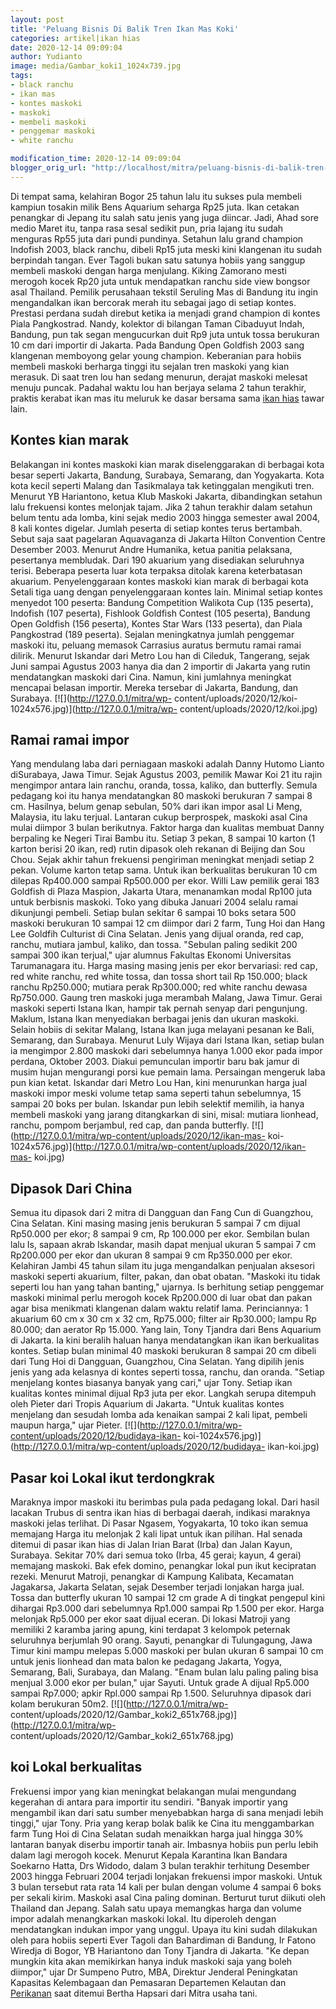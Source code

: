 ```yaml
---
layout: post
title: 'Peluang Bisnis Di Balik Tren Ikan Mas Koki'
categories: artikel|ikan hias
date: 2020-12-14 09:09:04
author: Yudianto
image: media/Gambar_koki1_1024x739.jpg
tags:
- black ranchu
- ikan mas
- kontes maskoki
- maskoki
- membeli maskoki
- penggemar maskoki
- white ranchu

modification_time: 2020-12-14 09:09:04
blogger_orig_url: "http://localhost/mitra/peluang-bisnis-di-balik-tren-ikan.html"
---
```


Di tempat sama, kelahiran Bogor 25 tahun lalu itu sukses pula membeli kampiun
tosakin milik Bens Aquarium seharga Rp25 juta. Ikan cetakan penangkar di
Jepang itu salah satu jenis yang juga diincar. Jadi, Ahad sore medio Maret
itu, tanpa rasa sesal sedikit pun, pria lajang itu sudah menguras Rp55 juta
dari pundi pundinya. Setahun lalu grand champion Indofish 2003, black ranchu,
dibeli Rp15 juta meski kini klangenan itu sudah berpindah tangan. Ever Tagoli
bukan satu satunya hobiis yang sanggup membeli maskoki dengan harga menjulang.
Kiking Zamorano mesti merogoh kocek Rp20 juta untuk mendapatkan ranchu side
view bongsor asal Thailand. Pemilik perusahaan tekstil Seruling Mas di Bandung
itu ingin mengandalkan ikan bercorak merah itu sebagai jago di setiap kontes.
Prestasi perdana sudah direbut ketika ia menjadi grand champion di kontes
Piala Pangkostrad. Nandy, kolektor di bilangan Taman Cibaduyut Indah, Bandung,
pun tak segan mengucurkan duit Rp9 juta untuk tossa berukuran 10 cm dari
importir di Jakarta. Pada Bandung Open Goldfish 2003 sang klangenan memboyong
gelar young champion. Keberanian para hobiis membeli maskoki berharga tinggi
itu sejalan tren maskoki yang kian merasuk. Di saat tren lou han sedang
menurun, derajat maskoki melesat menuju puncak. Padahal waktu lou han berjaya
selama 2 tahun terakhir, praktis kerabat ikan mas itu meluruk ke dasar bersama
sama [ikan hias](http://127.0.0.1/mitra/ikan-hias "ikan hias") tawar lain.

## Kontes kian marak

Belakangan ini kontes maskoki kian marak diselenggarakan di berbagai kota
besar seperti Jakarta, Bandung, Surabaya, Semarang, dan Yogyakarta. Kota kota
kecil seperti Malang dan Tasikmalaya tak ketinggalan mengikuti tren. Menurut
YB Hariantono, ketua Klub Maskoki Jakarta, dibandingkan setahun lalu frekuensi
kontes melonjak tajam. Jika 2 tahun terakhir dalam setahun belum tentu ada
lomba, kini sejak medio 2003 hingga semester awal 2004, 8 kali kontes digelar.
Jumlah peserta di setiap kontes terus bertambah. Sebut saja saat pagelaran
Aquavaganza di Jakarta Hilton Convention Centre Desember 2003. Menurut Andre
Humanika, ketua panitia pelaksana, pesertanya membludak. Dari 190 akuarium
yang disediakan seluruhnya terisi. Beberapa peserta luar kota terpaksa ditolak
karena keterbatasan akuarium. Penyelenggaraan kontes maskoki kian marak di
berbagai kota Setali tiga uang dengan penyelenggaraan kontes lain. Minimal
setiap kontes menyedot 100 peserta: Bandung Competition Walikota Cup (135
peserta), Indofish (107 peserta), Fishlook Goldfish Contest (105 peserta),
Bandung Open Goldfish (156 peserta), Kontes Star Wars (133 peserta), dan Piala
Pangkostrad (189 peserta). Sejalan meningkatnya jumlah penggemar maskoki itu,
peluang memasok Carrasius auratus bermutu ramai ramai dilirik. Menurut
Iskandar dari Metro Lou han di Cileduk, Tangerang, sejak Juni sampai Agustus
2003 hanya dia dan 2 importir di Jakarta yang rutin mendatangkan maskoki dari
Cina. Namun, kini jumlahnya meningkat mencapai belasan importir. Mereka
tersebar di Jakarta, Bandung, dan Surabaya. [![](http://127.0.0.1/mitra/wp-
content/uploads/2020/12/koi-1024x576.jpg)](http://127.0.0.1/mitra/wp-
content/uploads/2020/12/koi.jpg)

## Ramai ramai impor

Yang mendulang laba dari perniagaan maskoki adalah Danny Hutomo Lianto
diSurabaya, Jawa Timur. Sejak Agustus 2003, pemilik Mawar Koi 21 itu rajin
mengimpor antara lain ranchu, oranda, tossa, kaliko, dan butterfly. Semula
pedagang koi itu hanya mendatangkan 80 maskoki berukuran 7 sampai 8 cm.
Hasilnya, belum genap sebulan, 50% dari ikan impor asal Li Meng, Malaysia, itu
laku terjual. Lantaran cukup berprospek, maskoki asal Cina mulai diimpor 3
bulan berikutnya. Faktor harga dan kualitas membuat Danny berpaling ke Negeri
Tirai Bambu itu. Setiap 3 pekan, 8 sampai 10 karton (1 karton berisi 20 ikan,
red) rutin dipasok oleh rekanan di Beijing dan Sou Chou. Sejak akhir tahun
frekuensi pengiriman meningkat menjadi setiap 2 pekan. Volume karton tetap
sama. Untuk ikan berkualitas berukuran 10 cm dilepas Rp400.000 sampai
Rp500.000 per ekor. Willi Law pemilik gerai 183 Goldfish di Plaza Maspion,
Jakarta Utara, menanamkan modal Rp100 juta untuk berbisnis maskoki. Toko yang
dibuka Januari 2004 selalu ramai dikunjungi pembeli. Setiap bulan sekitar 6
sampai 10 boks setara 500 maskoki berukuran 10 sampai 12 cm diimpor dari 2
farm, Tung Hoi dan Hang Lee Goldfih Culturist di Cina Selatan. Jenis yang
dijual oranda, red cap, ranchu, mutiara jambul, kaliko, dan tossa. "Sebulan
paling sedikit 200 sampai 300 ikan terjual," ujar alumnus Fakultas Ekonomi
Universitas Tarumanagara itu. Harga masing masing jenis per ekor bervariasi:
red cap, red white ranchu, red white tossa, dan tossa short tail Rp 150.000;
black ranchu Rp250.000; mutiara perak Rp300.000; red white ranchu dewasa
Rp750.000. Gaung tren maskoki juga merambah Malang, Jawa Timur. Gerai maskoki
seperti Istana Ikan, hampir tak pernah senyap dari pengunjung. Maklum, Istana
Ikan menyediakan berbagai jenis dan ukuran maskoki. Selain hobiis di sekitar
Malang, Istana Ikan juga melayani pesanan ke Bali, Semarang, dan Surabaya.
Menurut Luly Wijaya dari Istana Ikan, setiap bulan ia mengimpor 2.800 maskoki
dari sebelumnya hanya 1.000 ekor pada impor perdana, Oktober 2003. Diakui
pemunculan importir baru bak jamur di musim hujan mengurangi porsi kue pemain
lama. Persaingan mengeruk laba pun kian ketat. Iskandar dari Metro Lou Han,
kini menurunkan harga jual maskoki impor meski volume tetap sama seperti tahun
sebelumnya, 15 sampai 20 boks per bulan. Iskandar pun lebih selektif memilih,
ia hanya membeli maskoki yang jarang ditangkarkan di sini, misal: mutiara
lionhead, ranchu, pompom berjambul, red cap, dan panda butterfly.
[![](http://127.0.0.1/mitra/wp-content/uploads/2020/12/ikan-mas-
koi-1024x576.jpg)](http://127.0.0.1/mitra/wp-content/uploads/2020/12/ikan-mas-
koi.jpg)

## Dipasok Dari China

Semua itu dipasok dari 2 mitra di Dangguan dan Fang Cun di Guangzhou, Cina
Selatan. Kini masing masing jenis berukuran 5 sampai 7 cm dijual Rp50.000 per
ekor; 8 sampai 9 cm, Rp 100.000 per ekor. Sembilan bulan lalu Is, sapaan akrab
Iskandar, masih dapat menjual ukuran 5 sampai 7 cm Rp200.000 per ekor dan
ukuran 8 sampai 9 cm Rp350.000 per ekor. Kelahiran Jambi 45 tahun silam itu
juga mengandalkan penjualan aksesori maskoki seperti akuarium, filter, pakan,
dan obat obatan. "Maskoki itu tidak seperti lou han yang tahan banting,"
ujarnya. Is berhitung setiap penggemar maskoki minimal perlu merogoh kocek
Rp200.000 di luar obat dan pakan agar bisa menikmati klangenan dalam waktu
relatif lama. Perinciannya: 1 akuarium 60 cm x 30 cm x 32 cm, Rp75.000; filter
air Rp30.000; lampu Rp 80.000; dan aerator Rp 15.000. Yang lain, Tony Tjandra
dari Bens Aquarium di Jakarta. Ia kini beralih haluan hanya mendatangkan ikan
ikan berkualitas kontes. Setiap bulan minimal 40 maskoki berukuran 8 sampai 20
cm dibeli dari Tung Hoi di Dangguan, Guangzhou, Cina Selatan. Yang dipilih
jenis jenis yang ada kelasnya di kontes seperti tossa, ranchu, dan oranda.
"Setiap menjelang kontes biasanya banyak yang cari," ujar Tony. Setiap ikan
kualitas kontes minimal dijual Rp3 juta per ekor. Langkah serupa ditempuh oleh
Pieter dari Tropis Aquarium di Jakarta. "Untuk kualitas kontes menjelang dan
sesudah lomba ada kenaikan sampai 2 kali lipat, pembeli maupun harga," ujar
Pieter. [![](http://127.0.0.1/mitra/wp-content/uploads/2020/12/budidaya-ikan-
koi-1024x576.jpg)](http://127.0.0.1/mitra/wp-content/uploads/2020/12/budidaya-
ikan-koi.jpg)

## Pasar koi Lokal ikut terdongkrak

Maraknya impor maskoki itu berimbas pula pada pedagang lokal. Dari hasil
lacakan Trubus di sentra ikan hias di berbagai daerah, indikasi maraknya
maskoki jelas terlihat. Di Pasar Ngasem, Yogyakarta, 10 toko ikan semua
memajang Harga itu melonjak 2 kali lipat untuk ikan pilihan. Hal senada
ditemui di pasar ikan hias di Jalan Irian Barat (Irba) dan Jalan Kayun,
Surabaya. Sekitar 70% dari semua toko (Irba, 45 gerai; kayun, 4 gerai)
memajang maskoki. Bak efek domino, penangkar lokal pun ikut kecipratan rezeki.
Menurut Matroji, penangkar di Kampung Kalibata, Kecamatan Jagakarsa, Jakarta
Selatan, sejak Desember terjadi lonjakan harga jual. Tossa dan butterfly
ukuran 10 sampai 12 cm grade A di tingkat pengepul kini dihargai Rp3.000 dari
sebelumnya Rp1.000 sampai Rp 1.500 per ekor. Harga melonjak Rp5.000 per ekor
saat dijual eceran. Di lokasi Matroji yang memiliki 2 karamba jaring apung,
kini terdapat 3 kelompok peternak seluruhnya berjumlah 90 orang. Sayuti,
penangkar di Tulungagung, Jawa Timur kini mampu melepas 5.000 maskoki per
bulan ukuran 6 sampai 10 cm untuk jenis lionhead dan mata balon ke pedagang
Jakarta, Yogya, Semarang, Bali, Surabaya, dan Malang. "Enam bulan lalu paling
paling bisa menjual 3.000 ekor per bulan," ujar Sayuti. Untuk grade A dijual
Rp5.000 sampai Rp7.000; apkir Rpl.000 sampai Rp 1.500. Seluruhnya dipasok dari
kolam berukuran 50m2. [![](http://127.0.0.1/mitra/wp-
content/uploads/2020/12/Gambar_koki2_651x768.jpg)](http://127.0.0.1/mitra/wp-
content/uploads/2020/12/Gambar_koki2_651x768.jpg)

## koi Lokal berkualitas

Frekuensi impor yang kian meningkat belakangan mulai mengundang kegerahan di
antara para importir itu sendiri. "Banyak importir yang mengambil ikan dari
satu sumber menyebabkan harga di sana menjadi lebih tinggi," ujar Tony. Pria
yang kerap bolak balik ke Cina itu menggambarkan farm Tung Hoi di Cina Selatan
sudah menaikkan harga jual hingga 30% lantaran banyak diserbu importir tanah
air. Imbasnya hobiis pun perlu lebih dalam lagi merogoh kocek. Menurut Kepala
Karantina Ikan Bandara Soekarno Hatta, Drs Widodo, dalam 3 bulan terakhir
terhitung Desember 2003 hingga Februari 2004 terjadi lonjakan frekuensi impor
maskoki. Untuk 3 bulan tersebut rata rata 14 kali per bulan dengan volume 4
sampai 6 boks per sekali kirim. Maskoki asal Cina paling dominan. Berturut
turut diikuti oleh Thailand dan Jepang. Salah satu upaya memangkas harga dan
volume impor adalah menangkarkan maskoki lokal. Itu diperoleh dengan
mendatangkan indukan impor yang unggul. Upaya itu kini sudah dilakukan oleh
para hobiis seperti Ever Tagoli dan Bahardiman di Bandung, Ir Fatono Wiredja
di Bogor, YB Hariantono dan Tony Tjandra di Jakarta. "Ke depan mungkin kita
akan memikirkan hanya induk maskoki saja yang boleh diimpor," ujar Dr Sumpeno
Putro, MBA, Direktur Jenderal Peningkatan Kapasitas Kelembagaan dan Pemasaran
Departemen Kelautan dan [Perikanan](http://127.0.0.1/mitra/perikanan
"Perikanan") saat ditemui Bertha Hapsari dari Mitra usaha tani.


